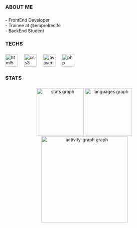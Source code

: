 <h3 align="left">ABOUT ME</h3>

###

<p align="left">- FrontEnd Developer<br>- Trainee at @emprelrecife<br>- BackEnd Student</p>

###

<h3 align="left">TECHS</h3>

###

<div align="left">
  <img src="https://skillicons.dev/icons?i=html" height="40" alt="html5 logo"  />
  <img width="12" />
  <img src="https://skillicons.dev/icons?i=css" height="40" alt="css3 logo"  />
  <img width="12" />
  <img src="https://skillicons.dev/icons?i=js" height="40" alt="javascript logo"  />
  <img width="12" />
  <img src="https://skillicons.dev/icons?i=php" height="40" alt="php logo"  />
</div>

###

<h3 align="left">STATS</h3>

###

<div align="center">
  <img src="https://github-readme-stats.vercel.app/api?username=virginia-monteiro-dev&hide_title=false&hide_rank=false&show_icons=true&include_all_commits=true&count_private=true&disable_animations=false&theme=dracula&locale=en&hide_border=false&order=1" height="150" alt="stats graph"  />
  <img src="https://github-readme-stats.vercel.app/api/top-langs?username=virginia-monteiro-dev&locale=en&hide_title=false&layout=compact&card_width=320&langs_count=5&theme=bear&hide_border=false&order=2" height="150" alt="languages graph"  />
  <img src="https://github-readme-activity-graph.vercel.app/graph?username=virginia-monteiro-dev&radius=16&theme=monokai&area=true&order=5" height="275" alt="activity-graph graph"  />
</div>

###
